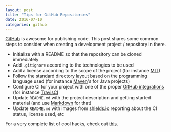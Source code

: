 ```yaml
---
layout: post
title: "Tips for GitHub Repositories"
date: 2016-07-10
categories: github
---
```


[GitHub](https://github.com/) is awesome for publishing code. This post shares some common steps to consider when creating a development project / repository in there.

- Initialize with a README so that the repository can be cloned immediately
- Add ```.gitignore``` according to the technologies to be used
- Add a license according to the scope of the project (for instance [MIT](https://opensource.org/licenses/MIT))
- Follow the standard directory layout based on the programming language used (for instance [Maven](https://maven.apache.org/guides/introduction/introduction-to-the-standard-directory-layout.html)'s for Java projects)
- Configure CI for your project with one of the proper [GitHub integrations](https://github.com/integrations/) (for instance [TravisCI](https://travis-ci.com/)
- Update ```README.md``` with the project description and getting started material (and use [Markdown](https://help.github.com/articles/github-flavored-markdown/) for that)
- Update ```README.md``` with images from [shields.io](http://shields.io/) reporting about the CI status, license used, etc

For a very complete list of cool hacks, check out [this](https://github.com/tiimgreen/github-cheat-sheet).

